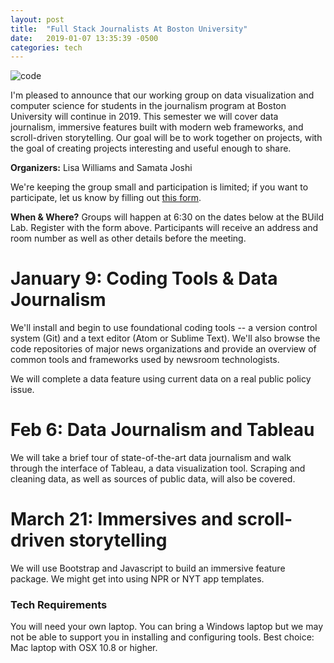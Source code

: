 ```yaml
---
layout: post
title:  "Full Stack Journalists At Boston University"
date:   2019-01-07 13:35:39 -0500
categories: tech
---
```


![code](https://farm3.staticflickr.com/2888/13334080323_69edde7c71_h.jpg)

I'm pleased to announce that our working group on data visualization and computer science for students in the journalism program at Boston University will continue in 2019.
This semester we will cover data journalism, immersive features built
with modern web frameworks, and scroll-driven storytelling. Our goal will be to work together on projects,
with the goal of creating projects interesting and useful enough to share.

**Organizers:** Lisa Williams and Samata Joshi

We're keeping the group small and participation is limited; if you want
to participate, let us know by filling out [this form](https://docs.google.com/forms/d/e/1FAIpQLSfhC6QR9eTbg1G0t2K-DJDVaB5XS2i4PAMpmhyzcZWhq-QbYA/viewform?usp=sf_link).

**When & Where?** Groups will happen at 6:30 on the dates below at the BUild Lab.
Register with the form above. Participants will receive an address and room
number as well as other details before the meeting.

# January 9: Coding Tools & Data Journalism

We'll install and begin to use foundational coding tools -- a version control
system (Git) and a text editor (Atom or Sublime Text). We'll also browse
the code repositories of major news organizations and provide an overview of
common tools and frameworks used by newsroom technologists.

We will complete a data feature using current data on a real public policy
issue.

# Feb 6: Data Journalism and Tableau

We will take a brief tour of state-of-the-art data journalism and walk through the interface of Tableau, a data visualization tool. Scraping and cleaning data, as well as sources of public data, will also be covered.

# March 21: Immersives and scroll-driven storytelling

We will use Bootstrap and Javascript to build an immersive feature package.
We might get into using NPR or NYT app templates.


### Tech Requirements

You will need your own laptop. You can bring a Windows laptop but we may not be
able to support you in installing and configuring tools.
Best choice: Mac laptop with OSX 10.8 or higher.
